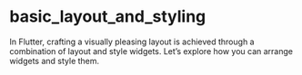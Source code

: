 # basic_layout_and_styling
In Flutter, crafting a visually pleasing layout is achieved through a combination of layout and style widgets. Let’s explore how you can arrange widgets and style them.

